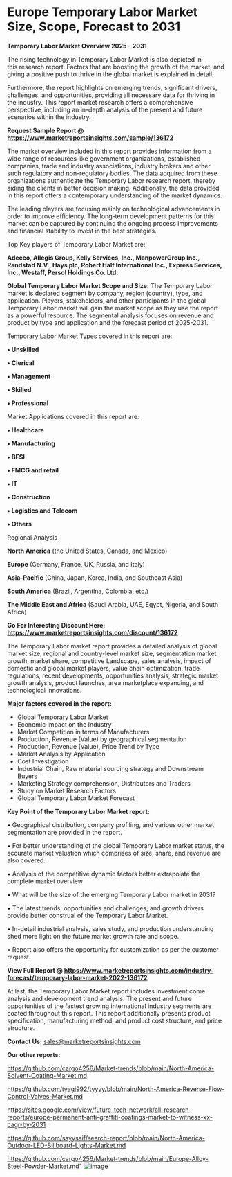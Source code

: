 # Europe Temporary Labor Market Size, Scope, Forecast to 2031

<Strong> Temporary Labor Market Overview 2025 - 2031</strong>

The rising technology in Temporary Labor Market is also depicted in this research report. Factors that are boosting the growth of the market, and giving a positive push to thrive in the global market is explained in detail.

Furthermore, the report highlights on emerging trends, significant drivers, challenges, and opportunities, providing all necessary data for thriving in the industry. This report market research offers a comprehensive perspective, including an in-depth analysis of the present and future scenarios within the industry.

<strong>Request Sample Report @ <a href=https://www.marketreportsinsights.com/sample/136172>https://www.marketreportsinsights.com/sample/136172</a></strong>

The market overview included in this report provides information from a wide range of resources like government organizations, established companies, trade and industry associations, industry brokers and other such regulatory and non-regulatory bodies. The data acquired from these organizations authenticate the Temporary Labor research report, thereby aiding the clients in better decision making. Additionally, the data provided in this report offers a contemporary understanding of the market dynamics.

The leading players are focusing mainly on technological advancements in order to improve efficiency. The long-term development patterns for this market can be captured by continuing the ongoing process improvements and financial stability to invest in the best strategies.

Top Key players of Temporary Labor Market are:

<strong>Adecco, Allegis Group, Kelly Services, Inc., ManpowerGroup Inc., Randstad N.V., Hays plc, Robert Half International Inc., Express Services, Inc., Westaff, Persol Holdings Co. Ltd.</strong>

<strong><b>Global Temporary Labor Market Scope and Size:</b></strong>
The Temporary Labor market is declared segment by company, region (country), type, and application. Players, stakeholders, and other participants in the global Temporary Labor market will gain the market scope as they use the report as a powerful resource. The segmental analysis focuses on revenue and product by type and application and the forecast period of 2025-2031.

Temporary Labor Market Types covered in this report are:

<strong>• Unskilled

• Clerical

• Management

• Skilled

• Professional</strong>

Market Applications covered in this report are:

<strong>• Healthcare

• Manufacturing

• BFSI

• FMCG and retail

• IT

• Construction

• Logistics and Telecom

• Others</strong> 

Regional Analysis

<strong>North America</strong> (the United States, Canada, and Mexico)

<strong>Europe</strong> (Germany, France, UK, Russia, and Italy)

<strong>Asia-Pacific</strong> (China, Japan, Korea, India, and Southeast Asia)

<strong>South America</strong> (Brazil, Argentina, Colombia, etc.)

<strong>The Middle East and Africa</strong> (Saudi Arabia, UAE, Egypt, Nigeria, and South Africa)

<strong>Go For Interesting Discount Here: <a href=https://www.marketreportsinsights.com/discount/136172>https://www.marketreportsinsights.com/discount/136172</a></strong>

The Temporary Labor market report provides a detailed analysis of global market size, regional and country-level market size, segmentation market growth, market share, competitive Landscape, sales analysis, impact of domestic and global market players, value chain optimization, trade regulations, recent developments, opportunities analysis, strategic market growth analysis, product launches, area marketplace expanding, and technological innovations.

<strong><b>Major factors covered in the report:</b></strong>
<ul>
  <li>Global Temporary Labor Market </li>
  <li>Economic Impact on the Industry</li>
  <li>Market Competition in terms of Manufacturers</li>
  <li>Production, Revenue (Value) by geographical segmentation</li>
  <li>Production, Revenue (Value), Price Trend by Type</li>
  <li>Market Analysis by Application</li>
  <li>Cost Investigation</li>
  <li>Industrial Chain, Raw material sourcing strategy and Downstream Buyers</li>
  <li>Marketing Strategy comprehension, Distributors and Traders</li>
  <li>Study on Market Research Factors</li>
  <li>Global Temporary Labor Market Forecast</li>
</ul>

<strong><b>Key Point of the Temporary Labor Market report:</b></strong>

• Geographical distribution, company profiling, and various other market segmentation are provided in the report.

• For better understanding of the global Temporary Labor market status, the accurate market valuation which comprises of size, share, and revenue are also covered.

• Analysis of the competitive dynamic factors better extrapolate the complete market overview

• What will be the size of the emerging Temporary Labor market in 2031?

• The latest trends, opportunities and challenges, and growth drivers provide better construal of the Temporary Labor Market.

• In-detail industrial analysis, sales study, and production understanding shed more light on the future market growth rate and scope.

• Report also offers the opportunity for customization as per the customer request.

<strong><b>View Full Report @ <a href=https://www.marketreportsinsights.com/industry-forecast/temporary-labor-market-2022-136172>https://www.marketreportsinsights.com/industry-forecast/temporary-labor-market-2022-136172</a></b></strong>


At last, the Temporary Labor Market report includes investment come analysis and development trend analysis. The present and future opportunities of the fastest growing international industry segments are coated throughout this report. This report additionally presents product specification, manufacturing method, and product cost structure, and price structure.

<strong>Contact Us:</strong>
sales@marketreportsinsights.com

<strong>Our other reports:</strong>

<a href=https://github.com/cargo4256/Market-trends/blob/main/North-America-Solvent-Coating-Market.md>https://github.com/cargo4256/Market-trends/blob/main/North-America-Solvent-Coating-Market.md</a>

<a href=https://github.com/tyagi992/tyyyy/blob/main/North-America-Reverse-Flow-Control-Valves-Market.md>https://github.com/tyagi992/tyyyy/blob/main/North-America-Reverse-Flow-Control-Valves-Market.md</a>

<a href=https://sites.google.com/view/future-tech-network/all-research-reports/europe-permanent-anti-graffiti-coatings-market-to-witness-xx-cagr-by-2031>https://sites.google.com/view/future-tech-network/all-research-reports/europe-permanent-anti-graffiti-coatings-market-to-witness-xx-cagr-by-2031</a>

<a href=https://github.com/sayysaif/search-report/blob/main/North-America-Outdoor-LED-Billboard-Lights-Market.md>https://github.com/sayysaif/search-report/blob/main/North-America-Outdoor-LED-Billboard-Lights-Market.md</a>

<a href=https://github.com/cargo4256/Market-trends/blob/main/Europe-Alloy-Steel-Powder-Market.md>https://github.com/cargo4256/Market-trends/blob/main/Europe-Alloy-Steel-Powder-Market.md</a>"
![image](https://github.com/user-attachments/assets/2a4300ee-97b4-4a30-8f7a-ae0b63d9fcec)
